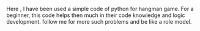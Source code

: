 Here , I have been used a simple code of python for hangman game. For a beginner, this code helps then much in their code knowledge and logic development. follow me for more such problems and be like a role model.
